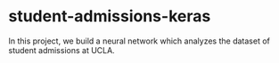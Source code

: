 # student-admissions-keras
In this project, we build a neural network which analyzes the dataset of student admissions at UCLA.
